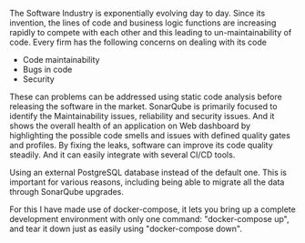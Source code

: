 The Software Industry is exponentially evolving day to day. Since its invention, the lines of code and business logic functions are increasing rapidly to compete with each other and this leading to un-maintainability of code. Every firm has the following concerns on dealing with its code

  *  Code maintainability
  *  Bugs in code
  *  Security

These can problems can be addressed using static code analysis before releasing the software in the market. SonarQube is primarily focused to identify the Maintainability issues, reliability and security issues.
And it shows the overall health of an application on Web dashboard by highlighting the possible code smells and issues with defined quality gates and profiles. By fixing the leaks, software can improve its code quality steadily. And it can easily integrate with several CI/CD tools.

Using an external PostgreSQL database instead of the default one. This is important for various reasons, including being able to migrate all the data through SonarQube upgrades.

For this I have made use of docker-compose, it lets you bring up a complete development environment with only one command: "docker-compose up", and tear it down just as easily using "docker-compose down".

